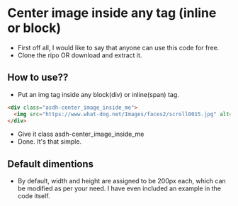 # Center image inside any tag (inline or block)
* First off all, I would like to say that anyone can use this code for free.
* Clone the ripo OR download and extract it.

## How to use??
* Put an img tag inside any block(div) or inline(span) tag.
```html
<div class="asdh-center_image_inside_me">
  <img src="https://www.what-dog.net/Images/faces2/scroll0015.jpg" alt="dog image" />
</div>
```
* Give it class asdh-center_image_inside_me
* Done. It's that simple.

## Default dimentions
* By default, width and height are assigned to be 200px each, which can be modified as per your need. I have even included an example in the code itself.
